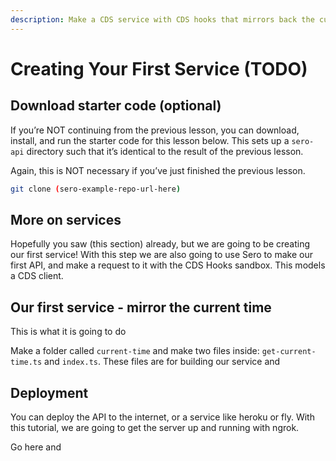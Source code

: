 ```yaml
---
description: Make a CDS service with CDS hooks that mirrors back the current time
---
```


# Creating Your First Service \(TODO\)

## Download starter code \(optional\)

If you’re NOT continuing from the previous lesson, you can download, install, and run the starter code for this lesson below. This sets up a `sero-api` directory such that it’s identical to the result of the previous lesson.

Again, this is NOT necessary if you’ve just finished the previous lesson.

```bash
git clone (sero-example-repo-url-here)
```

## More on services

Hopefully you saw \(this section\) already, but we are going to be creating our first service! With this step we are also going to use Sero to make our first API, and make a request to it with the CDS Hooks sandbox. This models a CDS client. 

## Our first service - mirror the current time

This is what it is going to do

Make a folder called `current-time` and make two files inside: `get-current-time.ts` and `index.ts`. These files are for building our service and 

## Deployment

You can deploy the API to the internet, or a service like heroku or fly. With this tutorial, we are going to get the server up and running with ngrok.

Go here and

